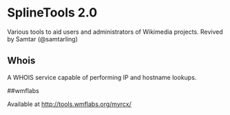 # SplineTools 2.0

Various tools to aid users and administrators of Wikimedia projects. Revived by Samtar (@samtarling)

## Whois

A WHOIS service capable of performing IP and hostname lookups.

##wmflabs

Available at http://tools.wmflabs.org/myrcx/
